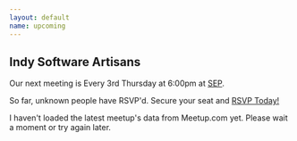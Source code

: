 ```yaml
---
layout: default
name: upcoming
---
```


<h2 id="next_meetup_name">
  Indy Software Artisans
</h2>

<p>
  Our next meeting is <span id="next_meetup_date">Every 3rd Thursday at 6:00pm</span> at
  <a href="#next_meetup_venue_map" id="next_meetup_address">SEP</a>.
</p>

<p>
  So far, <span id="next_meetup_rsvpcount">unknown</span> people have RSVP'd. Secure your
  seat and <a href="http://www.meetup.com/" id="next_meetup_event_url"> RSVP Today! </a>
</p>

<p id="next_meetup_description">
  I haven't loaded the latest meetup's data from Meetup.com yet. Please wait a moment or
  try again later.
</p>

<img src="" id="next_meetup_venue_map" alt="Map to Venue" style="display:none;"/>
